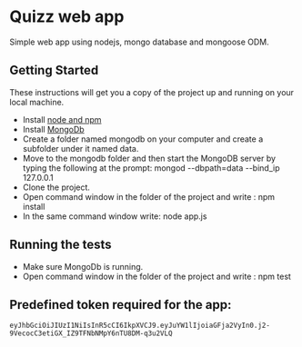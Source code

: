 # Quizz web app

Simple web app using nodejs, mongo database and mongoose ODM.

## Getting Started

These instructions will get you a copy of the project up and running on your local machine.

* Install [node and npm](https://nodejs.org/en/download/)
* Install [MongoDb](https://docs.mongodb.com/manual/installation/)
* Create a folder named mongodb on your computer and create a subfolder under it named data.
* Move to the mongodb folder and then start the MongoDB server by typing the following at the prompt: mongod --dbpath=data --bind_ip 127.0.0.1
* Clone the project.
* Open command window in the folder of the project and write : npm install
* In the same command window write: node app.js

## Running the tests

* Make sure MongoDb is running.
* Open command window in the folder of the project and write : npm test

## Predefined token required for the app:

```
eyJhbGciOiJIUzI1NiIsInR5cCI6IkpXVCJ9.eyJuYW1lIjoiaGFja2VyIn0.j2-9VecocC3etiGX_IZ9TFNbNMpY6nTU8DM-q3u2VLQ
```